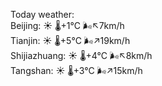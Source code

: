 Today weather:  
Beijing: ☀️ 🌡️+1°C 🌬️↖7km/h  
Tianjin: ☀️ 🌡️+5°C 🌬️↗19km/h  
Shijiazhuang: ☀️ 🌡️+4°C 🌬️↖8km/h  
Tangshan: ☀️ 🌡️+3°C 🌬️↗15km/h  
